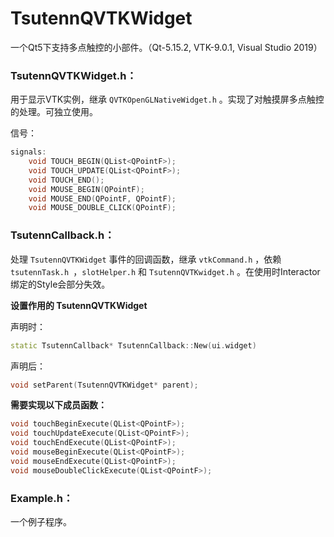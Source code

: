 # TsutennQVTKWidget

一个Qt5下支持多点触控的小部件。（Qt-5.15.2, VTK-9.0.1, Visual Studio 2019）

### TsutennQVTKWidget.h：

用于显示VTK实例，继承 `QVTKOpenGLNativeWidget.h` 。实现了对触摸屏多点触控的处理。可独立使用。

信号：

``` c++
signals:
	void TOUCH_BEGIN(QList<QPointF>);
	void TOUCH_UPDATE(QList<QPointF>);
	void TOUCH_END();
	void MOUSE_BEGIN(QPointF);
	void MOUSE_END(QPointF, QPointF);
	void MOUSE_DOUBLE_CLICK(QPointF);
```



### **TsutennCallback.h**：

处理 `TsutennQVTKWidget` 事件的回调函数，继承 `vtkCommand.h` ，依赖 `tsutennTask.h `，`slotHelper.h` 和 `TsutennQVTKwidget.h` 。在使用时Interactor绑定的Style会部分失效。

**设置作用的 TsutennQVTKWidget**

声明时：

``` c++
static TsutennCallback* TsutennCallback::New(ui.widget)
```

声明后：

```c++
void setParent(TsutennQVTKWidget* parent);
```

**需要实现以下成员函数：**

``` c++
void touchBeginExecute(QList<QPointF>);
void touchUpdateExecute(QList<QPointF>);
void touchEndExecute(QList<QPointF>);
void mouseBeginExecute(QList<QPointF>);
void mouseEndExecute(QList<QPointF>);
void mouseDoubleClickExecute(QList<QPointF>);
```



### **Example.h**：

一个例子程序。

